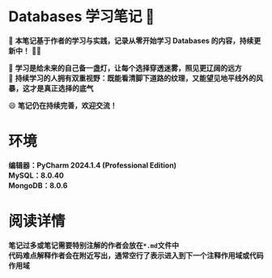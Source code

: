 # Databases 学习笔记 🚀

📌 **本笔记基于作者的学习与实践，记录从零开始学习 Databases 的内容，持续更新中！** 🚀🔥

📖 **学习是给未来的自己备一盏灯，让每个选择穿透迷雾，照见更辽阔的远方**  
🌟 **持续学习的人拥有双重视野：既能看清脚下道路的纹理，又能望见地平线外的风暴，这才是真正选择的底气**

😄 **笔记仍在持续完善，欢迎交流！**

# 环境

**编辑器：PyCharm 2024.1.4 (Professional Edition)**     
**MySQL：8.0.40**        
**MongoDB：8.0.6**

# 阅读详情

**笔记过多或笔记需要特别注解的作者会放在`*.md`文件中**    
**代码难点解释作者会在附近写出，通常空行了表示进入到下一个注释作用域或代码作用域**
